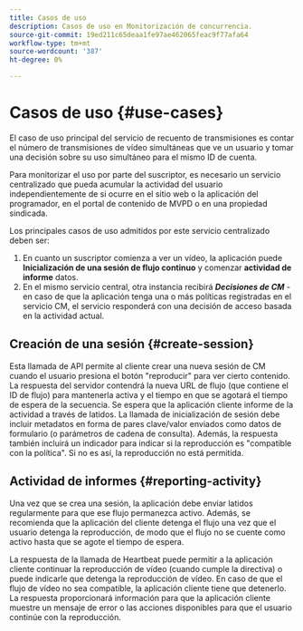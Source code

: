 ```yaml
---
title: Casos de uso
description: Casos de uso en Monitorización de concurrencia.
source-git-commit: 19ed211c65deaa1fe97ae462065feac9f77afa64
workflow-type: tm+mt
source-wordcount: '387'
ht-degree: 0%

---
```



# Casos de uso {#use-cases}

El caso de uso principal del servicio de recuento de transmisiones es contar el número de transmisiones de vídeo simultáneas que ve un usuario y tomar una decisión sobre su uso simultáneo para el mismo ID de cuenta.

Para monitorizar el uso por parte del suscriptor, es necesario un servicio centralizado que pueda acumular la actividad del usuario independientemente de si ocurre en el sitio web o la aplicación del programador, en el portal de contenido de MVPD o en una propiedad sindicada.

Los principales casos de uso admitidos por este servicio centralizado deben ser:

1. En cuanto un suscriptor comienza a ver un vídeo, la aplicación puede **Inicialización de una sesión de flujo continuo** y comenzar **actividad de informe** datos.
1. En el mismo servicio central, otra instancia recibirá ***Decisiones de CM*** - en caso de que la aplicación tenga una o más políticas registradas en el servicio CM, el servicio responderá con una decisión de acceso basada en la actividad actual.


## Creación de una sesión {#create-session}

Esta llamada de API permite al cliente crear una nueva sesión de CM cuando el usuario presiona el botón &quot;reproducir&quot; para ver cierto contenido. La respuesta del servidor contendrá la nueva URL de flujo (que contiene el ID de flujo) para mantenerla activa y el tiempo en que se agotará el tiempo de espera de la secuencia. Se espera que la aplicación cliente informe de la actividad a través de latidos. La llamada de inicialización de sesión debe incluir metadatos en forma de pares clave/valor enviados como datos de formulario (o parámetros de cadena de consulta). Además, la respuesta también incluirá un indicador para indicar si la reproducción es &quot;compatible con la política&quot;. Si no es así, la reproducción no está permitida.

## Actividad de informes {#reporting-activity}

Una vez que se crea una sesión, la aplicación debe enviar latidos regularmente para que ese flujo permanezca activo. Además, se recomienda que la aplicación del cliente detenga el flujo una vez que el usuario detenga la reproducción, de modo que el flujo no se cuente como activo hasta que se agote el tiempo de espera.

La respuesta de la llamada de Heartbeat puede permitir a la aplicación cliente continuar la reproducción de vídeo (cuando cumple la directiva) o puede indicarle que detenga la reproducción de vídeo. En caso de que el flujo de vídeo no sea compatible, la aplicación cliente tiene que detenerlo. La respuesta proporcionará información para que la aplicación cliente muestre un mensaje de error o las acciones disponibles para que el usuario continúe con la reproducción.
